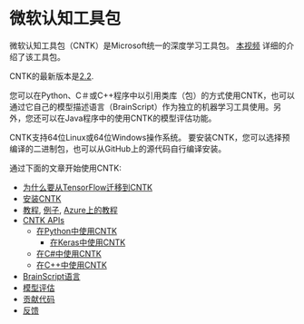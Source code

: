 # 微软认知工具包

微软认知工具包（CNTK）是Microsoft统一的深度学习工具包。 [本视频](https://youtu.be/9gDDO5ldT-4) 详细的介绍了该工具包。

CNTK的最新版本是[2.2](https://github.com/Microsoft/CNTK/releases).

您可以在Python、C＃或C++程序中以引用类库（包）的方式使用CNTK，也可以通过它自己的模型描述语言（BrainScript）作为独立的机器学习工具使用。另外，您还可以在Java程序中的使用CNTK的模型评估功能。

CNTK支持64位Linux或64位Windows操作系统。 要安装CNTK，您可以选择预编译的二进制包，也可以从GitHub上的源代码自行编译安装。

通过下面的文章开始使用CNTK:
* [为什么要从TensorFlow迁移到CNTK](./Reasons-to-Switch-from-TensorFlow-to-CNTK.md)
* [安装CNTK](./Setup-CNTK-on-your-machine.md)
* [教程](./Tutorials.md), [例子](./Examples.md), [Azure上的教程](https://notebooks.azure.com/cntk/libraries/tutorials)
* [CNTK APIs](./CNTK-Library-API.md)
  * [在Python中使用CNTK](https://cntk.ai/pythondocs)
    * [在Keras中使用CNTK](./Using-CNTK-with-Keras.md)
  * [在C#中使用CNTK](./Using-CNTK-with-CSharp.md) 
  * [在C++中使用CNTK](./CNTK-Library-API.md#c-api)
* [BrainScript语言](./Using-CNTK-with-BrainScript.md)
* [模型评估](./CNTK-Evaluation-Overview.md)
* [贡献代码](./Contributing-to-CNTK.md)
* [反馈](./Feedback-Channels.md)

